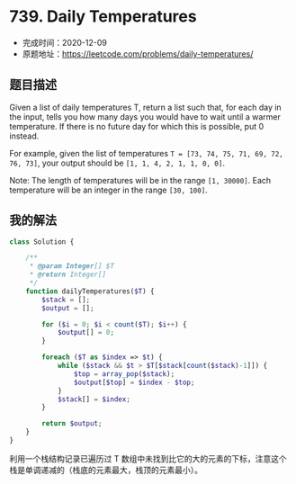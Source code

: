 # 739. Daily Temperatures

- 完成时间：2020-12-09
- 原题地址：https://leetcode.com/problems/daily-temperatures/

## 题目描述

Given a list of daily temperatures T, return a list such that, for each day in the input, tells you how many days you would have to wait until a warmer temperature. If there is no future day for which this is possible, put 0 instead.

For example, given the list of temperatures `T = [73, 74, 75, 71, 69, 72, 76, 73]`, your output should be `[1, 1, 4, 2, 1, 1, 0, 0]`.

Note: The length of temperatures will be in the range `[1, 30000]`. Each temperature will be an integer in the range `[30, 100]`.

## 我的解法

```php
class Solution {

    /**
     * @param Integer[] $T
     * @return Integer[]
     */
    function dailyTemperatures($T) {
        $stack = [];
        $output = [];

        for ($i = 0; $i < count($T); $i++) {
            $output[] = 0;
        }

        foreach ($T as $index => $t) {
            while ($stack && $t > $T[$stack[count($stack)-1]]) {
                $top = array_pop($stack);
                $output[$top] = $index - $top;
            }
            $stack[] = $index;
        }

        return $output;
    }
}
```

利用一个栈结构记录已遍历过 T 数组中未找到比它的大的元素的下标，注意这个栈是单调递减的（栈底的元素最大，栈顶的元素最小）。
